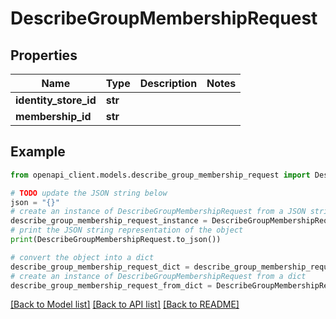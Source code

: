 # DescribeGroupMembershipRequest


## Properties

Name | Type | Description | Notes
------------ | ------------- | ------------- | -------------
**identity_store_id** | **str** |  | 
**membership_id** | **str** |  | 

## Example

```python
from openapi_client.models.describe_group_membership_request import DescribeGroupMembershipRequest

# TODO update the JSON string below
json = "{}"
# create an instance of DescribeGroupMembershipRequest from a JSON string
describe_group_membership_request_instance = DescribeGroupMembershipRequest.from_json(json)
# print the JSON string representation of the object
print(DescribeGroupMembershipRequest.to_json())

# convert the object into a dict
describe_group_membership_request_dict = describe_group_membership_request_instance.to_dict()
# create an instance of DescribeGroupMembershipRequest from a dict
describe_group_membership_request_from_dict = DescribeGroupMembershipRequest.from_dict(describe_group_membership_request_dict)
```
[[Back to Model list]](../README.md#documentation-for-models) [[Back to API list]](../README.md#documentation-for-api-endpoints) [[Back to README]](../README.md)


